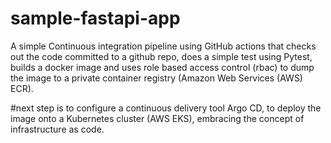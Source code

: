 # sample-fastapi-app

A simple Continuous integration pipeline using GitHub actions that checks out the code committed to a github repo,
does a simple test using Pytest, builds a docker image and uses role based access control (rbac) to dump the image to a private container registry (Amazon Web Services (AWS) ECR).

#next step is to configure a continuous delivery tool Argo CD, to deploy the image onto a Kubernetes cluster (AWS EKS), embracing the concept of infrastructure as code.
